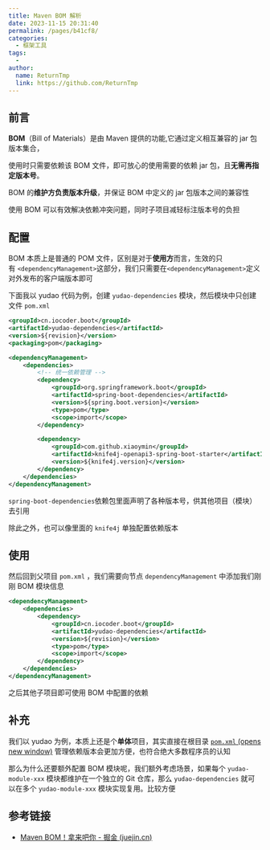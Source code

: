 ```yaml
---
title: Maven BOM 解析
date: 2023-11-15 20:31:40
permalink: /pages/b41cf8/
categories:
  - 框架工具
tags:
  - 
author: 
  name: ReturnTmp
  link: https://github.com/ReturnTmp
---
```


## 前言

**BOM**（Bill of Materials）是由 Maven 提供的功能,它通过定义相互兼容的 jar 包版本集合，

使用时只需要依赖该 BOM 文件，即可放心的使用需要的依赖 jar 包，且**无需再指定版本号**。

BOM 的**维护方负责版本升级**，并保证 BOM 中定义的 jar 包版本之间的兼容性 

使用 BOM 可以有效解决依赖冲突问题，同时子项目减轻标注版本号的负担


## 配置

BOM 本质上是普通的 POM 文件，区别是对于**使用方**而言，生效的只有 `<dependencyManagement>`这部分，我们只需要在`<dependencyManagement>`定义对外发布的客户端版本即可

下面我以 yudao 代码为例，创建 `yudao-dependencies` 模块，然后模块中只创建文件 `pom.xml`

```xml
<groupId>cn.iocoder.boot</groupId>  
<artifactId>yudao-dependencies</artifactId>  
<version>${revision}</version>  
<packaging>pom</packaging>

<dependencyManagement>
    <dependencies>
		<!-- 统一依赖管理 -->  
		<dependency>  
		    <groupId>org.springframework.boot</groupId>  
		    <artifactId>spring-boot-dependencies</artifactId>  
		    <version>${spring.boot.version}</version>  
		    <type>pom</type>  
		    <scope>import</scope>  
		</dependency>

		<dependency>  
		    <groupId>com.github.xiaoymin</groupId>  
		    <artifactId>knife4j-openapi3-spring-boot-starter</artifactId>  
		    <version>${knife4j.version}</version>  
		</dependency>
    </dependencies>
</dependencyManagement>
```

`spring-boot-dependencies`依赖包里面声明了各种版本号，供其他项目（模块）去引用

除此之外，也可以像里面的 `knife4j` 单独配置依赖版本

## 使用

然后回到父项目 `pom.xml` ，我们需要向节点 `dependencyManagement` 中添加我们刚刚 BOM 模块信息

```xml
<dependencyManagement>  
    <dependencies>  
        <dependency>  
            <groupId>cn.iocoder.boot</groupId>  
            <artifactId>yudao-dependencies</artifactId>  
            <version>${revision}</version>  
            <type>pom</type>  
            <scope>import</scope>  
        </dependency>  
    </dependencies>  
</dependencyManagement>
```

之后其他子项目即可使用 BOM 中配置的依赖

## 补充

我们以 yudao 为例，本质上还是个**单体**项目，其实直接在根目录 [`pom.xml` (opens new window)](https://github.com/YunaiV/ruoyi-vue-pro/blob/master/pom.xml) 管理依赖版本会更加方便，也符合绝大多数程序员的认知

那么为什么还要额外配置 BOM 模块呢，我们额外考虑场景，如果每个 `yudao-module-xxx` 模块都维护在一个独立的 Git 仓库，那么 `yudao-dependencies` 就可以在多个 `yudao-module-xxx` 模块实现复用。比较方便


## 参考链接

- [Maven BOM！拿来吧你 - 掘金 (juejin.cn)](https://juejin.cn/post/6987553343983845407#heading-0)


